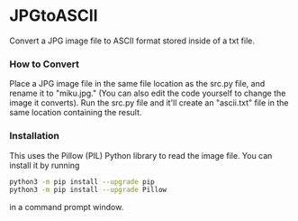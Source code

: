# JPGtoASCII
Convert a JPG image file to ASCII format stored inside of a txt file.

### How to Convert
Place a JPG image file in the same file location as the src.py file, and rename it to "miku.jpg." (You can also edit the code yourself to change the image it converts).
Run the src.py file and it'll create an "ascii.txt" file in the same location containing the result.

### Installation
This uses the Pillow (PIL) Python library to read the image file. You can install it by running 
```bash
python3 -m pip install --upgrade pip
python3 -m pip install --upgrade Pillow
```
in a command prompt window.

